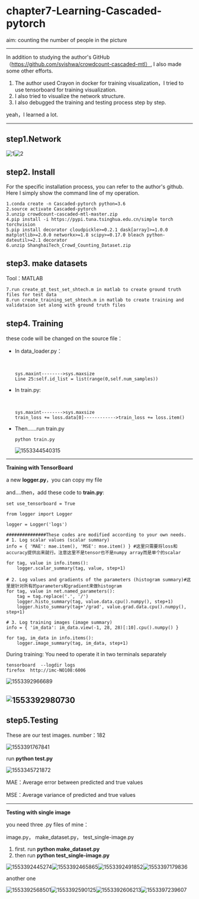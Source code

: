 # chapter7-Learning-Cascaded-pytorch

aim: counting the number of people in the picture

------

In addition to studying the author's GitHub（https://github.com/svishwa/crowdcount-cascaded-mtl）, I also made some other efforts.

1. The author used Crayon in docker for training visualization，I tried to use tensorboard for training visualization.
2. I also tried to visualize the network structure.
3. I also debugged the training and testing process step by step.

yeah，I learned a lot.

------

## step1.Network

![1](img/1.png)![2](img/2.png)

## step2. Install

For the specific installation process, you can refer to the author's github. Here I simply show the command line of my operation.

```
1.conda create -n Cascaded-pytorch python=3.6
2.source activate Cascaded-pytorch
3.unzip crowdcount-cascaded-mtl-master.zip
4.pip install -i https://pypi.tuna.tsinghua.edu.cn/simple torch torchvision
5.pip install decorator cloudpickle>=0.2.1 dask[array]>=1.0.0 matplotlib>=2.0.0 networkx>=1.8 scipy>=0.17.0 bleach python-dateutil>=2.1 decorator
6.unzip ShanghaiTech_Crowd_Counting_Dataset.zip
```

## step3. make datasets

Tool：MATLAB

```
7.run create_gt_test_set_shtech.m in matlab to create ground truth files for test data
8.run create_training_set_shtech.m in matlab to create training and validataion set along with ground truth files
```

## step4. Training

these code will be changed on the source file：

- In data_loader.py：

  ​            

  ```
  sys.maxint-------->sys.maxsize
  Line 25:self.id_list = list(range(0,self.num_samples))
  ```

  

- In train.py: 

  ​           

  ```
  sys.maxint-------->sys.maxsize
  train_loss += loss.data[0]------------>train_loss += loss.item()
  ```

  

- Then......run train.py

  ```
  python train.py
  ```

  ![1553344540315](img/1553344540315.png)

------

**Training with TensorBoard**

a new **logger.py**，you can copy my file

and....then，add these code to **train.py**:

```
set use_tensorboard = True
```

```
from logger import Logger

logger = Logger('logs')
```

```
###############These codes are modified according to your own needs.
# 1. Log scalar values (scalar summary)
info = { 'MAE': mae.item(), 'MSE': mse.item() } #这里只需要将loss和accuracy提供出来就行。注意这里不是tensor也不是numpy array而是单个的scalar

for tag, value in info.items():
    logger.scalar_summary(tag, value, step+1)

# 2. Log values and gradients of the parameters (histogram summary)#这里是针对所有的parameters和gradient来做histogram
for tag, value in net.named_parameters():
    tag = tag.replace('.', '/')
    logger.histo_summary(tag, value.data.cpu().numpy(), step+1)
    logger.histo_summary(tag+'/grad', value.grad.data.cpu().numpy(), step+1)

# 3. Log training images (image summary)
info = { 'im_data': im_data.view(-1, 28, 28)[:10].cpu().numpy() }

for tag, im_data in info.items():
    logger.image_summary(tag, im_data, step+1)
```

During training: You need to operate it in two terminals separately

```
tensorboard  --logdir logs
firefox  http://imc-NO108:6006
```

![1553392966689](img/1553392966689.png)

## ![1553392980730](img/1553392980730.png)

## step5.Testing

These are our test images. number：182

![1553391767841](img/1553391767841.png)

run **python test.py**

![1553345721872](img/1553345721872.png)

MAE：Average error between predicted and true values

MSE：Average variance of predicted and true values

------

**Testing with single image**

you need three .py files of mine：

image.py， make_dataset.py，  test_single-image.py

1. first.    run   **python make_dataset.py**
2. then   run    **python test_single-image.py**

![1553392445274](img/1553392445274.png)![1553392465865](img/1553392465865.png)![1553392491852](img/1553392491852.png)![1553397179836](img/1553397179836.png)

another one

![1553392568501](img/1553392568501.png)![1553392590125](img/1553392590125.png)![1553392606213](img/1553392606213.png)![1553397239607](img/1553397239607.png)